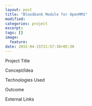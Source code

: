 ```yaml
---
layout: post
title: "Bloodbank Module for OpenMRS"
modified:
categories: project
excerpt:
tags: []
image:
  feature:
date: 2015-04-15T21:57:38+05:30
---
```


Project Title

Concept/Idea

Technologies Used

Outcome

External Links